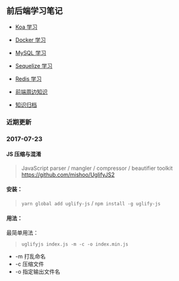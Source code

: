 ## 前后端学习笔记

* [Koa 学习](./archive/koa.md) 

* [Docker 学习](./archive/docker.md) 

* [MySQL 学习](./archive/mysql.md) 

* [Sequelize 学习](./archive/sequelize.md) 

* [Redis 学习](./archive/redis.md) 

* [前端周边知识](./archive/front.md) 

* [知识归档](./archive/history.md) 

### 近期更新

### 2017-07-23
#### JS 压缩与混淆
>JavaScript parser / mangler / compressor / beautifier toolkit https://github.com/mishoo/UglifyJS2

#### 安装：
> `yarn global add uglify-js` / `npm install -g uglify-js`

#### 用法：
最简单用法：
> `uglifyjs index.js -m -c -o index.min.js`
* -m 打乱命名
* -c 压缩文件
* -o 指定输出文件名
